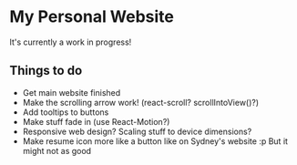# My Personal Website

It's currently a work in progress!

## Things to do

- Get main website finished
- Make the scrolling arrow work! (react-scroll? scrollIntoView()?)
- Add tooltips to buttons
- Make stuff fade in (use React-Motion?)
- Responsive web design? Scaling stuff to device dimensions?
- Make resume icon more like a button like on Sydney's website :p But it might not as good
